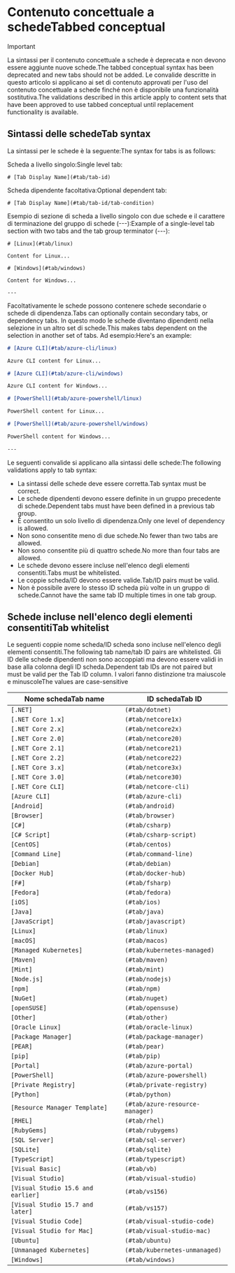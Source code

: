 # <a name="tabbed-conceptual"></a><span data-ttu-id="899b8-101">Contenuto concettuale a schede</span><span class="sxs-lookup"><span data-stu-id="899b8-101">Tabbed conceptual</span></span>

> [!IMPORTANT]
> <span data-ttu-id="899b8-102">La sintassi per il contenuto concettuale a schede è deprecata e non devono essere aggiunte nuove schede.</span><span class="sxs-lookup"><span data-stu-id="899b8-102">The tabbed conceptual syntax has been deprecated and new tabs should not be added.</span></span> <span data-ttu-id="899b8-103">Le convalide descritte in questo articolo si applicano ai set di contenuto approvati per l'uso del contenuto concettuale a schede finché non è disponibile una funzionalità sostitutiva.</span><span class="sxs-lookup"><span data-stu-id="899b8-103">The validations described in this article apply to content sets that have been approved to use tabbed conceptual until replacement functionality is available.</span></span>

## <a name="tab-syntax"></a><span data-ttu-id="899b8-104">Sintassi delle schede</span><span class="sxs-lookup"><span data-stu-id="899b8-104">Tab syntax</span></span>

<span data-ttu-id="899b8-105">La sintassi per le schede è la seguente:</span><span class="sxs-lookup"><span data-stu-id="899b8-105">The syntax for tabs is as follows:</span></span>

<span data-ttu-id="899b8-106">Scheda a livello singolo:</span><span class="sxs-lookup"><span data-stu-id="899b8-106">Single level tab:</span></span>

`# [Tab Display Name](#tab/tab-id)`

<span data-ttu-id="899b8-107">Scheda dipendente facoltativa:</span><span class="sxs-lookup"><span data-stu-id="899b8-107">Optional dependent tab:</span></span>

`# [Tab Display Name](#tab/tab-id/tab-condition)`

<span data-ttu-id="899b8-108">Esempio di sezione di scheda a livello singolo con due schede e il carattere di terminazione del gruppo di schede (---):</span><span class="sxs-lookup"><span data-stu-id="899b8-108">Example of a single-level tab section with two tabs and the tab group terminator (---):</span></span>

```
# [Linux](#tab/linux)

Content for Linux...

# [Windows](#tab/windows)

Content for Windows...

---
```

<span data-ttu-id="899b8-109">Facoltativamente le schede possono contenere schede secondarie o schede di dipendenza.</span><span class="sxs-lookup"><span data-stu-id="899b8-109">Tabs can optionally contain secondary tabs, or dependency tabs.</span></span> <span data-ttu-id="899b8-110">In questo modo le schede diventano dipendenti nella selezione in un altro set di schede.</span><span class="sxs-lookup"><span data-stu-id="899b8-110">This makes tabs dependent on the selection in another set of tabs.</span></span> <span data-ttu-id="899b8-111">Ad esempio:</span><span class="sxs-lookup"><span data-stu-id="899b8-111">Here's an example:</span></span>

```markdown
# [Azure CLI](#tab/azure-cli/linux)

Azure CLI content for Linux...

# [Azure CLI](#tab/azure-cli/windows)

Azure CLI content for Windows...

# [PowerShell](#tab/azure-powershell/linux)

PowerShell content for Linux...

# [PowerShell](#tab/azure-powershell/windows)

PowerShell content for Windows...

---
```

<span data-ttu-id="899b8-112">Le seguenti convalide si applicano alla sintassi delle schede:</span><span class="sxs-lookup"><span data-stu-id="899b8-112">The following validations apply to tab syntax:</span></span>

- <span data-ttu-id="899b8-113">La sintassi delle schede deve essere corretta.</span><span class="sxs-lookup"><span data-stu-id="899b8-113">Tab syntax must be correct.</span></span>
- <span data-ttu-id="899b8-114">Le schede dipendenti devono essere definite in un gruppo precedente di schede.</span><span class="sxs-lookup"><span data-stu-id="899b8-114">Dependent tabs must have been defined in a previous tab group.</span></span>
- <span data-ttu-id="899b8-115">È consentito un solo livello di dipendenza.</span><span class="sxs-lookup"><span data-stu-id="899b8-115">Only one level of dependency is allowed.</span></span>
- <span data-ttu-id="899b8-116">Non sono consentite meno di due schede.</span><span class="sxs-lookup"><span data-stu-id="899b8-116">No fewer than two tabs are allowed.</span></span>
- <span data-ttu-id="899b8-117">Non sono consentite più di quattro schede.</span><span class="sxs-lookup"><span data-stu-id="899b8-117">No more than four tabs are allowed.</span></span>
- <span data-ttu-id="899b8-118">Le schede devono essere incluse nell'elenco degli elementi consentiti.</span><span class="sxs-lookup"><span data-stu-id="899b8-118">Tabs must be whitelisted.</span></span>
- <span data-ttu-id="899b8-119">Le coppie scheda/ID devono essere valide.</span><span class="sxs-lookup"><span data-stu-id="899b8-119">Tab/ID pairs must be valid.</span></span>
- <span data-ttu-id="899b8-120">Non è possibile avere lo stesso ID scheda più volte in un gruppo di schede.</span><span class="sxs-lookup"><span data-stu-id="899b8-120">Cannot have the same tab ID multiple times in one tab group.</span></span>

## <a name="tab-whitelist"></a><span data-ttu-id="899b8-121">Schede incluse nell'elenco degli elementi consentiti</span><span class="sxs-lookup"><span data-stu-id="899b8-121">Tab whitelist</span></span>

<span data-ttu-id="899b8-122">Le seguenti coppie nome scheda/ID scheda sono incluse nell'elenco degli elementi consentiti.</span><span class="sxs-lookup"><span data-stu-id="899b8-122">The following tab name/tab ID pairs are whitelisted.</span></span> <span data-ttu-id="899b8-123">Gli ID delle schede dipendenti non sono accoppiati ma devono essere validi in base alla colonna degli ID scheda.</span><span class="sxs-lookup"><span data-stu-id="899b8-123">Dependent tab IDs are not paired but must be valid per the Tab ID column.</span></span> <span data-ttu-id="899b8-124">I valori fanno distinzione tra maiuscole e minuscole</span><span class="sxs-lookup"><span data-stu-id="899b8-124">The values are case-sensitive</span></span>

|<span data-ttu-id="899b8-125">Nome scheda</span><span class="sxs-lookup"><span data-stu-id="899b8-125">Tab name</span></span>              |<span data-ttu-id="899b8-126">ID scheda</span><span class="sxs-lookup"><span data-stu-id="899b8-126">Tab ID</span></span>            |
|----------------------|------------------|
|`[.NET]`              |`(#tab/dotnet)`   |
|`[.NET Core 1.x]`     |`(#tab/netcore1x)`|
|`[.NET Core 2.x]`     |`(#tab/netcore2x)`|
|`[.NET Core 2.0]`     |`(#tab/netcore20)`|
|`[.NET Core 2.1]`     |`(#tab/netcore21)`|
|`[.NET Core 2.2]`     |`(#tab/netcore22)`|
|`[.NET Core 3.x]`     |`(#tab/netcore3x)`|
|`[.NET Core 3.0]`     |`(#tab/netcore30)`|
|`[.NET Core CLI]`     |`(#tab/netcore-cli)`|
|`[Azure CLI]`         |`(#tab/azure-cli)`|
|`[Android]`           |`(#tab/android)`  |
|`[Browser]`           |`(#tab/browser)`  |
|`[C#]`                |`(#tab/csharp)`   |
|`[C# Script]`         |`(#tab/csharp-script)`|
|`[CentOS]`            |`(#tab/centos)`|
|`[Command Line]`      |`(#tab/command-line)`|
|`[Debian]`            |`(#tab/debian)`|
|`[Docker Hub]`        |`(#tab/docker-hub)`|
|`[F#]`                |`(#tab/fsharp)`|
|`[Fedora]`            |`(#tab/fedora)`|
|`[iOS]`               |`(#tab/ios)`      |
|`[Java]`              |`(#tab/java)`|
|`[JavaScript]`        |`(#tab/javascript)`|
|`[Linux]`             |`(#tab/linux)`    |
|`[macOS]`             |`(#tab/macos)`    |
|`[Managed Kubernetes]`|`(#tab/kubernetes-managed)`|
|`[Maven]`             |`(#tab/maven)`|
|`[Mint]`              |`(#tab/mint)`|
|`[Node.js]`           |`(#tab/nodejs)`|
|`[npm]`               |`(#tab/npm)` |
|`[NuGet]`             |`(#tab/nuget)`|
|`[openSUSE]`          |`(#tab/opensuse)`|
|`[Other]`             |`(#tab/other)` |
|`[Oracle Linux]`      |`(#tab/oracle-linux)`|
|`[Package Manager]`   |`(#tab/package-manager)` |
|`[PEAR]`              |`(#tab/pear)`|
|`[pip]`               |`(#tab/pip)`|
|`[Portal]`            |`(#tab/azure-portal)`    |
|`[PowerShell]`        |`(#tab/azure-powershell)`|
|`[Private Registry]`  |`(#tab/private-registry)`|
|`[Python]`            |`(#tab/python)`|
|`[Resource Manager Template]`|`(#tab/azure-resource-manager)`|
|`[RHEL]`              |`(#tab/rhel)`|
|`[RubyGems]`          |`(#tab/rubygems)`|
|`[SQL Server]`        |`(#tab/sql-server)`|
|`[SQLite]`            |`(#tab/sqlite)`|
|`[TypeScript]`        |`(#tab/typescript)`|
|`[Visual Basic]`      |`(#tab/vb)` |
|`[Visual Studio]`     |`(#tab/visual-studio)`|
|`[Visual Studio 15.6 and earlier]`|`(#tab/vs156)`|
|`[Visual Studio 15.7 and later]`  |`(#tab/vs157)`|
|`[Visual Studio Code]`            |`(#tab/visual-studio-code)`|
|`[Visual Studio for Mac]`         |`(#tab/visual-studio-mac)`|
|`[Ubuntu]`                        |`(#tab/ubuntu)`|
|`[Unmanaged Kubernetes]`          |`(#tab/kubernetes-unmanaged)`|
|`[Windows]`   |`(#tab/windows)`   |